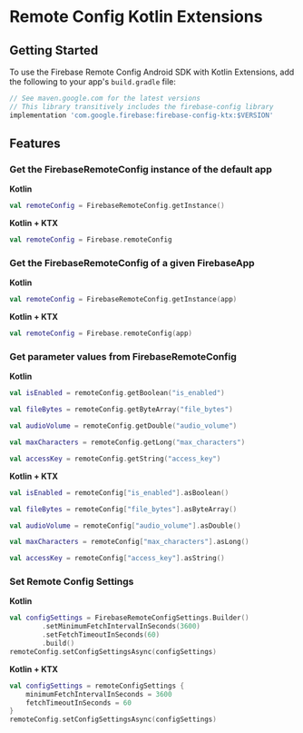 # Remote Config Kotlin Extensions

## Getting Started

To use the Firebase Remote Config Android SDK with Kotlin Extensions, add the following
to your app's `build.gradle` file:

```groovy
// See maven.google.com for the latest versions
// This library transitively includes the firebase-config library
implementation 'com.google.firebase:firebase-config-ktx:$VERSION'
```

## Features

### Get the FirebaseRemoteConfig instance of the default app

**Kotlin**

```kotlin
val remoteConfig = FirebaseRemoteConfig.getInstance()
```

**Kotlin + KTX**

```kotlin
val remoteConfig = Firebase.remoteConfig
```

### Get the FirebaseRemoteConfig of a given FirebaseApp

**Kotlin**

```kotlin
val remoteConfig = FirebaseRemoteConfig.getInstance(app)
```

**Kotlin + KTX**

```kotlin
val remoteConfig = Firebase.remoteConfig(app)
```

### Get parameter values from FirebaseRemoteConfig

**Kotlin**

```kotlin
val isEnabled = remoteConfig.getBoolean("is_enabled")

val fileBytes = remoteConfig.getByteArray("file_bytes")

val audioVolume = remoteConfig.getDouble("audio_volume")

val maxCharacters = remoteConfig.getLong("max_characters")

val accessKey = remoteConfig.getString("access_key")
```

**Kotlin + KTX**

```kotlin
val isEnabled = remoteConfig["is_enabled"].asBoolean()

val fileBytes = remoteConfig["file_bytes"].asByteArray()

val audioVolume = remoteConfig["audio_volume"].asDouble()

val maxCharacters = remoteConfig["max_characters"].asLong()

val accessKey = remoteConfig["access_key"].asString()
```

### Set Remote Config Settings

**Kotlin**

```kotlin
val configSettings = FirebaseRemoteConfigSettings.Builder()
        .setMinimumFetchIntervalInSeconds(3600)
        .setFetchTimeoutInSeconds(60)
        .build()
remoteConfig.setConfigSettingsAsync(configSettings)
```

**Kotlin + KTX**

```kotlin
val configSettings = remoteConfigSettings {
    minimumFetchIntervalInSeconds = 3600
    fetchTimeoutInSeconds = 60
}
remoteConfig.setConfigSettingsAsync(configSettings)
```
